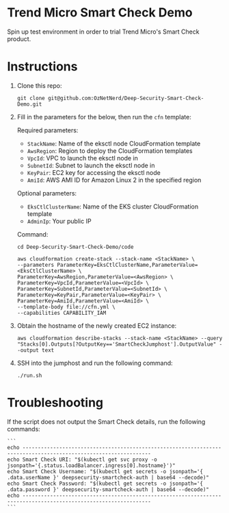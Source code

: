 # Trend Micro Smart Check Demo

Spin up test environment in order to trial Trend Micro's Smart Check product.

# Instructions
1. Clone this repo:

	```
	git clone git@github.com:OzNetNerd/Deep-Security-Smart-Check-Demo.git
	```

2. Fill in the parameters for the below, then run the `cfn` template:

    Required parameters:
      * `StackName`: Name of the eksctl node CloudFormation template
	  * `AwsRegion`: Region to deploy the CloudFormation templates
	  * `VpcId`: VPC to launch the eksctl node in
	  * `SubnetId`: Subnet to launch the eksctl node in
	  * `KeyPair`: EC2 key for accessing the eksctl node
	  * `AmiId`: AWS AMI ID for Amazon Linux 2 in the specified region

    Optional parameters:
	  * `EksCtlClusterName`: Name of the EKS cluster CloudFormation template
	  * `AdminIp`: Your public IP
	 
    Command:

	```
	cd Deep-Security-Smart-Check-Demo/code
	
	aws cloudformation create-stack --stack-name <StackName> \
	--parameters ParameterKey=EksCtlClusterName,ParameterValue=<EksCtlClusterName> \
	ParameterKey=AwsRegion,ParameterValue=<AwsRegion> \
	ParameterKey=VpcId,ParameterValue=<VpcId> \
	ParameterKey=SubnetId,ParameterValue=<SubnetId> \
	ParameterKey=KeyPair,ParameterValue=<KeyPair> \
	ParameterKey=AmiId,ParameterValue=<AmiId> \
	--template-body file://cfn.yml \
	--capabilities CAPABILITY_IAM
	```
3. Obtain the hostname of the newly created EC2 instance:

    ```
    aws cloudformation describe-stacks --stack-name <StackName> --query "Stacks[0].Outputs[?OutputKey=='SmartCheckJumphost'].OutputValue" --output text
    ```
4. SSH into the jumphost and run the following command:

    ```
    ./run.sh
    ```

# Troubleshooting

If the script does not output the Smart Check details, run the following commands:

    ```
    echo ----------------------------------------------------------------------------------------------------------------
    echo Smart Check URI: "$(kubectl get svc proxy -o jsonpath='{.status.loadBalancer.ingress[0].hostname}')"
    echo Smart Check Username: "$(kubectl get secrets -o jsonpath='{ .data.userName }' deepsecurity-smartcheck-auth | base64 --decode)"
    echo Smart Check Password: "$(kubectl get secrets -o jsonpath='{ .data.password }' deepsecurity-smartcheck-auth | base64 --decode)"
    echo ----------------------------------------------------------------------------------------------------------------
    ```